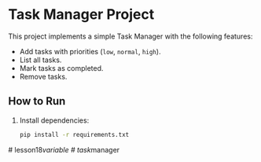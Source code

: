 # Task Manager Project

This project implements a simple Task Manager with the following features:
- Add tasks with priorities (`low`, `normal`, `high`).
- List all tasks.
- Mark tasks as completed.
- Remove tasks.

## How to Run

1. Install dependencies:
   ```bash
   pip install -r requirements.txt
#   l e s s o n 1 8 _ v a r i a b l e  
 #   t a s k _ m a n a g e r  
 